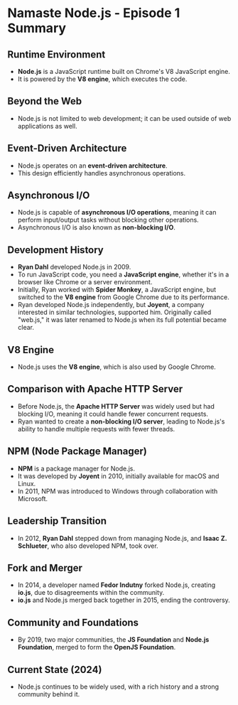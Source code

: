# Namaste Node.js - Episode 1 Summary

## Runtime Environment
- **Node.js** is a JavaScript runtime built on Chrome's V8 JavaScript engine.
- It is powered by the **V8 engine**, which executes the code.

## Beyond the Web
- Node.js is not limited to web development; it can be used outside of web applications as well.

## Event-Driven Architecture
- Node.js operates on an **event-driven architecture**.
- This design efficiently handles asynchronous operations.

## Asynchronous I/O
- Node.js is capable of **asynchronous I/O operations**, meaning it can perform input/output tasks without blocking other operations.
- Asynchronous I/O is also known as **non-blocking I/O**.

## Development History
- **Ryan Dahl** developed Node.js in 2009.
- To run JavaScript code, you need a **JavaScript engine**, whether it's in a browser like Chrome or a server environment.
- Initially, Ryan worked with **Spider Monkey**, a JavaScript engine, but switched to the **V8 engine** from Google Chrome due to its performance.
- Ryan developed Node.js independently, but **Joyent**, a company interested in similar technologies, supported him. Originally called "web.js," it was later renamed to Node.js when its full potential became clear.

## V8 Engine
- Node.js uses the **V8 engine**, which is also used by Google Chrome.

## Comparison with Apache HTTP Server
- Before Node.js, the **Apache HTTP Server** was widely used but had blocking I/O, meaning it could handle fewer concurrent requests.
- Ryan wanted to create a **non-blocking I/O server**, leading to Node.js's ability to handle multiple requests with fewer threads.

## NPM (Node Package Manager)
- **NPM** is a package manager for Node.js.
- It was developed by **Joyent** in 2010, initially available for macOS and Linux.
- In 2011, NPM was introduced to Windows through collaboration with Microsoft.

## Leadership Transition
- In 2012, **Ryan Dahl** stepped down from managing Node.js, and **Isaac Z. Schlueter**, who also developed NPM, took over.

## Fork and Merger
- In 2014, a developer named **Fedor Indutny** forked Node.js, creating **io.js**, due to disagreements within the community.
- **io.js** and Node.js merged back together in 2015, ending the controversy.

## Community and Foundations
- By 2019, two major communities, the **JS Foundation** and **Node.js Foundation**, merged to form the **OpenJS Foundation**.

## Current State (2024)
- Node.js continues to be widely used, with a rich history and a strong community behind it.
